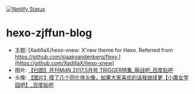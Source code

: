 [![Netlify Status][netlify-badge]][netlify-link]

# hexo-zjffun-blog

- 主题: [XadillaX/hexo-xnew: X'new theme for Hexo. Referred from https://github.com/sjaakvandenberg/flexy.](https://github.com/XadillaX/hexo-xnew)
- 图片: [【扫图】月刊MdN 2017.5月号 TRIGGER特集_萌战吧_百度贴吧](https://tieba.baidu.com/p/5058190868)
- 头像: [【图片】摸了几个同化体头像，如果大家喜欢的话我继续更【小魔女学园吧】_百度贴吧](https://tieba.baidu.com/p/6550756325)

[netlify-link]: https://app.netlify.com/sites/affectionate-pike-ed0e20/deploys
[netlify-badge]: https://api.netlify.com/api/v1/badges/9e3357ba-949b-4c4a-9980-1aafae5eaca3/deploy-status
